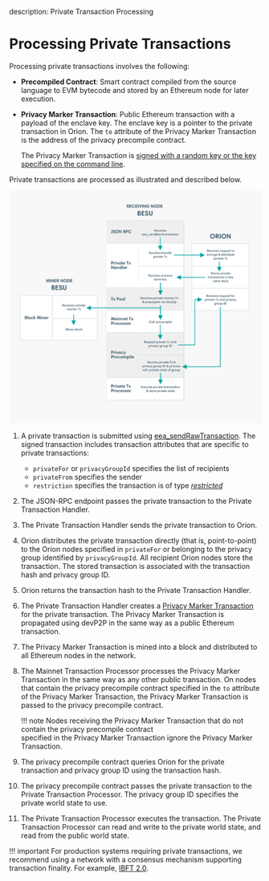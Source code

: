 description: Private Transaction Processing
<!--- END of page meta data -->

# Processing Private Transactions

Processing private transactions involves the following: 

- **Precompiled Contract**: Smart contract compiled from the source language to EVM bytecode and stored by an 
Ethereum node for later execution.

- **Privacy Marker Transaction**: Public Ethereum transaction with a payload of the enclave key. The enclave key 
is a pointer to the private transaction in Orion. The `to` attribute of the Privacy Marker Transaction is the address 
of the privacy precompile contract. 

    The Privacy Marker Transaction is [signed with a random key or the key specified on the command line](../../HowTo/Use-Privacy/Sign-Privacy-Marker-Transactions.md).

Private transactions are processed as illustrated and described below.  

![Processing Private Transctions](../../images/PrivateTransactionProcessing.png)

1. A private transaction is submitted using [eea_sendRawTransaction](../../Reference/API-Methods.md#eea_sendrawtransaction). 
The signed transaction includes transaction attributes that are specific to private transactions: 

    * `privateFor` or `privacyGroupId` specifies the list of recipients
    * `privateFrom` specifies the sender
    * `restriction` specifies the transaction is of type [_restricted_](../Privacy/Privacy-Overview.md#private-transactions)
 
1. The JSON-RPC endpoint passes the private transaction to the Private Transaction Handler.

1. The Private Transaction Handler sends the private transaction to Orion. 

1. Orion distributes the private transaction directly (that is, point-to-point) to the Orion nodes specified 
in `privateFor` or belonging to the privacy group identified by `privacyGroupId`. All recipient Orion nodes store the transaction. 
The stored transaction is associated with the transaction hash and privacy group ID.

1. Orion returns the transaction hash to the Private Transaction Handler.
     
1. The Private Transaction Handler creates a [Privacy Marker Transaction](../Privacy/Privacy-Overview.md#privacy-concepts) for the private 
transaction. The Privacy Marker Transaction is propagated using devP2P in the same way as a public Ethereum transaction. 

1. The Privacy Marker Transaction is mined into a block and distributed to all Ethereum nodes in the network. 

1. The Mainnet Transaction Processor processes the Privacy Marker Transaction in the same way as any other public transaction. 
On nodes that contain the privacy precompile contract specified in the `to` attribute of the Privacy Marker Transaction, 
the Privacy Marker Transaction is passed to the privacy precompile contract.

    !!! note 
        Nodes receiving the Privacy Marker Transaction that do not contain the privacy precompile contract  
        specified in the Privacy Marker Transaction ignore the Privacy Marker Transaction. 

1. The privacy precompile contract queries Orion for the private transaction and privacy group ID using the 
transaction hash.

1. The privacy precompile contract passes the private transaction to the Private Transaction Processor.
The privacy group ID specifies the private world state to use. 

1. The Private Transaction Processor executes the transaction. The Private Transaction Processor can read and write to 
the private world state, and read from the public world state.

!!! important
    For production systems requiring private transactions, we recommend using a network 
    with a consensus mechanism supporting transaction finality. For example, [IBFT 2.0](../../HowTo/Configure/Consensus-Protocols/IBFT.md).

